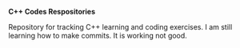**C++ Codes Respositories**

Repository for tracking C++ learning and coding exercises. I am still learning how to make commits. It is working not good. 